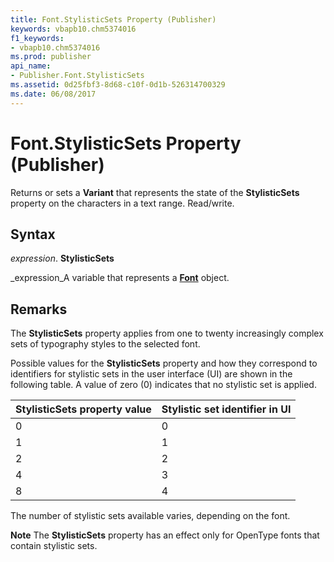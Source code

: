 ```yaml
---
title: Font.StylisticSets Property (Publisher)
keywords: vbapb10.chm5374016
f1_keywords:
- vbapb10.chm5374016
ms.prod: publisher
api_name:
- Publisher.Font.StylisticSets
ms.assetid: 0d25fbf3-8d68-c10f-0d1b-526314700329
ms.date: 06/08/2017
---
```



# Font.StylisticSets Property (Publisher)

Returns or sets a  **Variant** that represents the state of the **StylisticSets** property on the characters in a text range. Read/write.


## Syntax

 _expression_. **StylisticSets**

 _expression_A variable that represents a  **[Font](Publisher.Font.md)** object.


## Remarks

The  **StylisticSets** property applies from one to twenty increasingly complex sets of typography styles to the selected font.

Possible values for the  **StylisticSets** property and how they correspond to identifiers for stylistic sets in the user interface (UI) are shown in the following table. A value of zero (0) indicates that no stylistic set is applied.



|**StylisticSets property value**|**Stylistic set identifier in UI**|
|:-----|:-----|
|0|0|
|1|1|
|2|2|
|4|3|
|8|4|
The number of stylistic sets available varies, depending on the font.


 **Note**  The  **StylisticSets** property has an effect only for OpenType fonts that contain stylistic sets.


